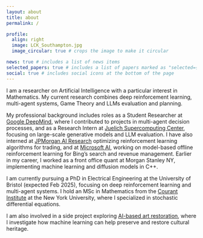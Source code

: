 ```yaml
---
layout: about
title: about
permalink: /

profile:
  align: right
  image: LCK_Southampton.jpg
  image_circular: true # crops the image to make it circular

news: true # includes a list of news items
selected_papers: true # includes a list of papers marked as "selected={true}"
social: true # includes social icons at the bottom of the page
---
```


I am a researcher on Artificial Intelligence with a particular interest in Mathematics. My current research combines deep reinforcement learning, multi-agent systems, Game Theory and LLMs evaluation and planning.

My professional background includes roles as a Student Researcher at [Google DeepMind](https://deepmind.google/), where I contributed to projects in multi-agent decision processes, and as a Research Intern at [Juelich Supercomputing Center](https://www.fz-juelich.de/en/ias/jsc), focusing on large-scale generative models and LLM evaluation. I have also interned at [JPMorgan AI Research](https://www.jpmorgan.com/technology/artificial-intelligence) optimizing reinforcement learning algorithms for trading, and at [Microsoft AI](https://www.microsoft.com/en-us/research/group/bing-speech-and-language-sciences/), working on model-based offline reinforcement learning for Bing’s search and revenue management. Earlier in my career, I worked as a front office quant at Morgan Stanley NY, implementing machine learning and diffusion models in C++.

I am currently pursuing a PhD in Electrical Engineering at the University of Bristol (expected Feb 2025), focusing on deep reinforcement learning and multi-agent systems. I hold an MSc in Mathematics from the [Courant Institute](https://cims.nyu.edu/dynamic/) at the New York University, where I specialized in stochastic differential equations.

I am also involved in a side project exploring [AI-based art restoration](https://artrestoreai.github.io/), where I investigate how machine learning can help preserve and restore cultural heritage.

<!--  You can put a picture in, too. The code is already in, just name your picture `prof_pic.jpg` and put it in the `img/` folder.

 Put your address / P.O. box / other info right below your picture. You can also disable any these elements by editing `profile` property of the YAML header of your `_pages/about.md`. Edit `_bibliography/papers.bib` and Jekyll will render your [publications page](/al-folio/publications/) automatically.

Link to your social media connections, too.
This theme is set up to use [Font Awesome icons](http://fortawesome.github.io/Font-Awesome/) and [Academicons](https://jpswalsh.github.io/academicons/), # like the ones below. Add your Facebook, Twitter, LinkedIn, Google Scholar, or just disable all of them. --->
